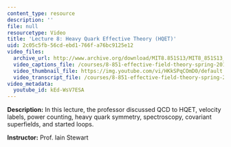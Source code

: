 ```yaml
---
content_type: resource
description: ''
file: null
resourcetype: Video
title: 'Lecture 8: Heavy Quark Effective Theory (HQET)'
uid: 2c05c5fb-56cd-ebd1-766f-a76bc9125e12
video_files:
  archive_url: http://www.archive.org/download/MIT8.851S13/MIT8_851S13_lec08_300k.mp4
  video_captions_file: /courses/8-851-effective-field-theory-spring-2013/c7217ec51bf95d4c8193055a7b148f87_kEd-WsV7ESA.vtt
  video_thumbnail_file: https://img.youtube.com/vi/HKkSPqCOmD0/default.jpg
  video_transcript_file: /courses/8-851-effective-field-theory-spring-2013/956f7c5a6d223bd99b08e29b1c46262d_kEd-WsV7ESA.pdf
video_metadata:
  youtube_id: kEd-WsV7ESA
---
```


**Description:** In this lecture, the professor discussed QCD to HQET, velocity labels, power counting, heavy quark symmetry, spectroscopy, covariant superfields, and started loops.

**Instructor:** Prof. Iain Stewart